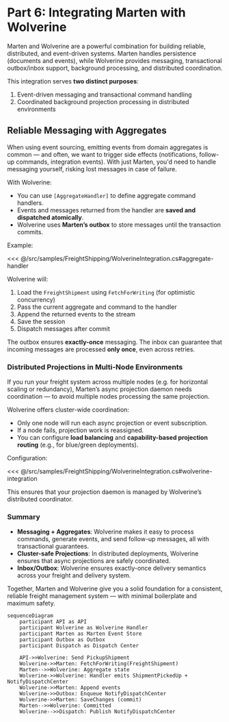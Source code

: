 # Part 6: Integrating Marten with Wolverine

Marten and Wolverine are a powerful combination for building reliable, distributed, and event-driven systems. Marten handles persistence (documents and events), while Wolverine provides messaging, transactional outbox/inbox support, background processing, and distributed coordination.

This integration serves **two distinct purposes**:

1. Event-driven messaging and transactional command handling
2. Coordinated background projection processing in distributed environments

## Reliable Messaging with Aggregates

When using event sourcing, emitting events from domain aggregates is common — and often, we want to trigger side effects (notifications, follow-up commands, integration events). With just Marten, you'd need to handle messaging yourself, risking lost messages in case of failure.

With Wolverine:

- You can use `[AggregateHandler]` to define aggregate command handlers.
- Events and messages returned from the handler are **saved and dispatched atomically**.
- Wolverine uses **Marten’s outbox** to store messages until the transaction commits.

Example:

<<< @/src/samples/FreightShipping/WolverineIntegration.cs#aggregate-handler

Wolverine will:

1. Load the `FreightShipment` using `FetchForWriting` (for optimistic concurrency)
2. Pass the current aggregate and command to the handler
3. Append the returned events to the stream
4. Save the session
5. Dispatch messages after commit

The outbox ensures **exactly-once** messaging. The inbox can guarantee that incoming messages are processed **only once**, even across retries.

### Distributed Projections in Multi-Node Environments

If you run your freight system across multiple nodes (e.g. for horizontal scaling or redundancy), Marten’s async projection daemon needs coordination — to avoid multiple nodes processing the same projection.

Wolverine offers cluster-wide coordination:

- Only one node will run each async projection or event subscription.
- If a node fails, projection work is reassigned.
- You can configure **load balancing** and **capability-based projection routing** (e.g., for blue/green deployments).

Configuration:

<<< @/src/samples/FreightShipping/WolverineIntegration.cs#wolverine-integration

This ensures that your projection daemon is managed by Wolverine’s distributed coordinator.

### Summary

- **Messaging + Aggregates**: Wolverine makes it easy to process commands, generate events, and send follow-up messages, all with transactional guarantees.
- **Cluster-safe Projections**: In distributed deployments, Wolverine ensures that async projections are safely coordinated.
- **Inbox/Outbox**: Wolverine ensures exactly-once delivery semantics across your freight and delivery system.

Together, Marten and Wolverine give you a solid foundation for a consistent, reliable freight management system — with minimal boilerplate and maximum safety.

```mermaid
sequenceDiagram
    participant API as API
    participant Wolverine as Wolverine Handler
    participant Marten as Marten Event Store
    participant Outbox as Outbox
    participant Dispatch as Dispatch Center

    API->>Wolverine: Send PickupShipment
    Wolverine->>Marten: FetchForWriting(FreightShipment)
    Marten-->>Wolverine: Aggregate state
    Wolverine->>Wolverine: Handler emits ShipmentPickedUp + NotifyDispatchCenter
    Wolverine->>Marten: Append events
    Wolverine->>Outbox: Enqueue NotifyDispatchCenter
    Wolverine->>Marten: SaveChanges (commit)
    Marten-->>Wolverine: Committed
    Wolverine-->>Dispatch: Publish NotifyDispatchCenter
```
